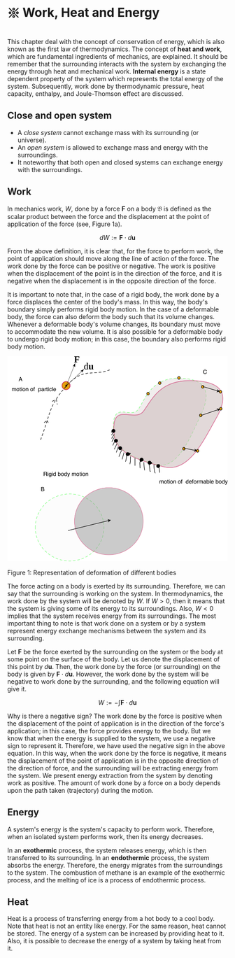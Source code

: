 # 𑗕 Work, Heat and Energy

This chapter deal with the concept of conservation of energy, which is also known as the first law of thermodynamics. The concept of **heat and work**, which are fundamental ingredients of mechanics, are explained. It should be remember that the surrounding interacts with the system by exchanging the energy through heat and mechanical work. **Internal energy** is a state dependent property of the system which represents the total energy of the system. Subsequently, work done by thermodynamic pressure, heat capacity, enthalpy, and Joule-Thomson effect are discussed.

## Close and open system

- A *close system* cannot exchange mass with its surrounding (or universe).
- An *open system* is allowed to exchange mass and energy with the surroundings.
- It noteworthy that both open and closed systems can exchange energy with the surroundings.

## Work

In mechanics work, $W$​, done by a force $\mathbf{F}$ on a body $\mathfrak{B}$​ is defined as the scalar product between the force and the displacement at the point of application of the force (see, Figure 1a).

$$
dW:= \mathbf{F} \cdot d\mathbf{u}
$$

From the above definition, it is clear that, for the force to perform work, the point of application should move along the line of action of the force. The work done by the force can be positive or negative. The work is positive when the displacement of the point is in the direction of the force, and it is negative when the displacement is in the opposite direction of the force.

It is important to note that, in the case of a rigid body, the work done by a force displaces the center of the body's mass. In this way, the body's boundary simply performs rigid body motion. In the case of a deformable body, the force can also deform the body such that its volume changes. Whenever a deformable body's volume changes, its boundary must move to accommodate the new volume. It is also possible for a deformable body to undergo rigid body motion; in this case, the boundary also performs rigid body motion.

![Work](../figures/Work.svg)

Figure 1: Representation of  deformation of different bodies

The force acting on a body is exerted by its surrounding. Therefore, we can say that the surrounding is working on the system. In thermodynamics, the work done by the system will be denoted by $W$. If $W>0$, then it means that the system is giving some of its energy to its surroundings. Also, $W<0$ implies that the system receives energy from its surroundings. The most important thing to note is that work done on a system or by a system represent energy exchange mechanisms between the system and its surrounding.

Let $\mathbf{F}$​  be the force exerted by the surrounding on the system or the body at some point on the surface of the body. Let us denote the displacement of this point by $d\mathbf{u}$​. Then, the work done by the force (or surrounding) on the body is given by $\mathbf{F}\cdot d\mathbf{u}$​​. However, the work done by the system will be negative to work done by the surrounding, and the following equation will give it.

$$
W :=-\int \mathbf{F} \cdot d\mathbf{u}
$$

Why is there a negative sign? The work done by the force is positive when the displacement of the point of application is in the direction of the force's application; in this case, the force provides energy to the body. But we know that when the energy is supplied to the system, we use a negative sign to represent it. Therefore, we have used the negative sign in the above equation. In this way, when the work done by the force is negative, it means the displacement of the point of application is in the opposite direction of the direction of force, and the surrounding will be extracting energy from the system. We present energy extraction from the system by denoting work as positive. The amount of work done by a force on a body depends upon the path taken (trajectory) during the motion.

## Energy

A system's energy is the system's capacity to perform work. Therefore, when an isolated system performs work, then its energy decreases.

In an **exothermic** process, the system releases energy, which is then transferred to its surrounding. In an **endothermic** process, the system absorbs the energy. Therefore, the energy migrates from the surroundings to the system. The combustion of methane is an example of the exothermic process, and the melting of ice is a process of endothermic process.

## Heat

Heat is a process of transferring energy from a hot body to a cool body. Note that heat is not an entity like energy. For the same reason, heat cannot be stored. The energy of a system can be increased by providing heat to it. Also, it is possible to decrease the energy of a system by taking heat from it.
